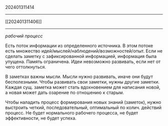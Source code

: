 202401311414
***
[[202401311406]]
***
*рабочий процесс*

Есть поток информации из определенного источника.
В этом потоке есть множество идей/мыслей/наблюдений/возможностей/опыт.
Если не сделать заметку с зафиксированной информацией, информация была упущена.
Память ограничена. Идеи невозможно развивать, если нет от чего оттолкнуться. 

В заметках важны мысли. Мысли нужно развивать, иначе они будут бесполезными.
Чтобы развивать свои заметки, нужны другие заметки.
Каждая сущ. заметка может стать вдохновением для написания новой, а новая может дать озарение по отношению к старым.

Чтобы наладить процесс формирования новых знаний (заметок), нужно выстроить четкий, последовательный, оптимальный по колич. действий процесс.
Не будет нормального рабочего процесса, не будет эффективности, не будет успеха.
